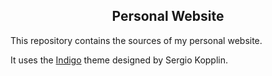 <h2 align="center">Personal Website</h2>

This repository contains the sources of my personal website.

It uses the <a href="https://github.com/sergiokopplin/indigo">Indigo</a> theme designed by Sergio Kopplin.
